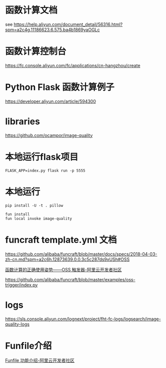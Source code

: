 # 函数计算文档

see https://help.aliyun.com/document_detail/56316.html?spm=a2c4g.11186623.6.575.ba4b1869yaOGLc

# 函数计算控制台

https://fc.console.aliyun.com/fc/applications/cn-hangzhou/create

# Python Flask 函数计算例子

https://developer.aliyun.com/article/594300

# libraries

https://github.com/ocampor/image-quality

# 本地运行flask项目

    FLASK_APP=index.py flask run -p 5555

# 本地运行

    pip install -U -t . pillow

    fun install
    fun local invoke image-quality

# funcraft template.yml 文档

https://github.com/alibaba/funcraft/blob/master/docs/specs/2018-04-03-zh-cn.md?spm=a2c6h.12873639.0.0.3c5c287ds9xUSh#OSS

[函数计算的正确使用姿势——OSS 触发器-阿里云开发者社区](https://developer.aliyun.com/article/699379)

https://github.com/alibaba/funcraft/blob/master/examples/oss-trigger/index.py

# logs 

https://sls.console.aliyun.com/lognext/project/fht-fc-logs/logsearch/image-quality-logs

# Funfile介绍

[Funfile 功能介绍-阿里云开发者社区](https://developer.aliyun.com/article/719100)
